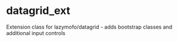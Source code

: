 # datagrid_ext
Extension class for lazymofo/datagrid - adds bootstrap classes and additional input controls
